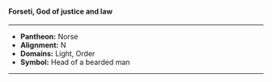 #### Forseti, God of justice and law
___

- **Pantheon:** Norse
- **Alignment:** N
- **Domains:** Light, Order
- **Symbol:** Head of a bearded man
___
